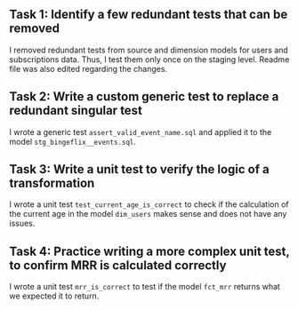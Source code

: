 ## Task 1: Identify a few redundant tests that can be removed

I removed redundant tests from source and dimension models for users and subscriptions data. Thus, I test them only once on the staging level. Readme file was also edited regarding the changes.

## Task 2: Write a custom generic test to replace a redundant singular test

I wrote a generic test `assert_valid_event_name.sql` and applied it to the model `stg_bingeflix__events.sql`.

## Task 3: Write a unit test to verify the logic of a transformation

I wrote a unit test `test_current_age_is_correct` to check if the calculation of the current age in the model `dim_users` makes sense and does not have any issues.

## Task 4: Practice writing a more complex unit test, to confirm MRR is calculated correctly

I wrote a unit test `mrr_is_correct` to test if the model `fct_mrr` returns what we expected it to return.
